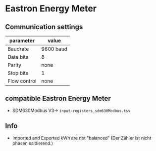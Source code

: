 # Eastron Energy Meter

## Communication settings

| parameter    | value     |
| ------------ | --------- |
| Baudrate     | 9600 baud |
| Data bits    | 8         |
| Parity       | none      |
| Stop bits    | 1         |
| Flow control | none      |

## compatible Eastron Energy Meter

- SDM630Modbus V3-> `input-registers_sdm630Modbus.tsv` 

## Info

- Imported and Exported kWh are not "balanced" (Der Zähler ist nicht phasen saldierend.)


